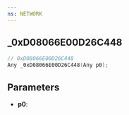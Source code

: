 ```yaml
---
ns: NETWORK
---
```

## _0xD08066E00D26C448

```c
// 0xD08066E00D26C448
Any _0xD08066E00D26C448(Any p0);
```

## Parameters
* **p0**:
